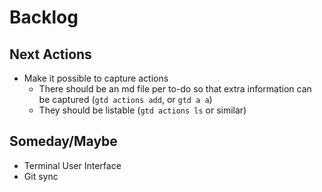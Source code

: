 # Backlog

## Next Actions

- Make it possible to capture actions
    - There should be an md file per to-do so that extra information can be captured (`gtd actions add`, or `gtd a a`)
    - They should be listable (`gtd actions ls` or similar)

## Someday/Maybe

- Terminal User Interface
- Git sync
